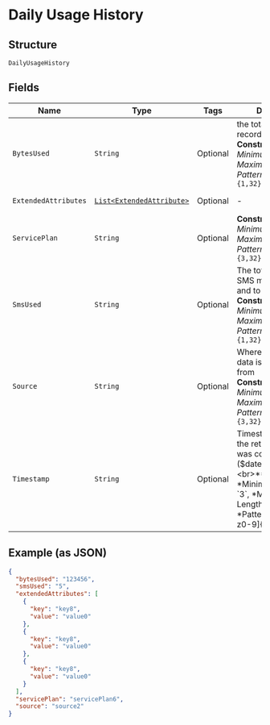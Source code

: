 
# Daily Usage History

## Structure

`DailyUsageHistory`

## Fields

| Name | Type | Tags | Description | Getter | Setter |
|  --- | --- | --- | --- | --- | --- |
| `BytesUsed` | `String` | Optional | the total data usage recorded in Bytes<br>**Constraints**: *Minimum Length*: `1`, *Maximum Length*: `32`, *Pattern*: `^[0-9]{1,32}$` | String getBytesUsed() | setBytesUsed(String bytesUsed) |
| `ExtendedAttributes` | [`List<ExtendedAttribute>`](../../doc/models/extended-attribute.md) | Optional | - | List<ExtendedAttribute> getExtendedAttributes() | setExtendedAttributes(List<ExtendedAttribute> extendedAttributes) |
| `ServicePlan` | `String` | Optional | **Constraints**: *Minimum Length*: `3`, *Maximum Length*: `32`, *Pattern*: `^[A-Za-z0-9]{3,32}$` | String getServicePlan() | setServicePlan(String servicePlan) |
| `SmsUsed` | `String` | Optional | The total number of SMS messages from and to the device<br>**Constraints**: *Minimum Length*: `1`, *Maximum Length*: `32`, *Pattern*: `^[0-9]{1,32}$` | String getSmsUsed() | setSmsUsed(String smsUsed) |
| `Source` | `String` | Optional | Where the collected data is being gathered from<br>**Constraints**: *Minimum Length*: `3`, *Maximum Length*: `32`, *Pattern*: `^[A-Za-z0-9]{3,32}$` | String getSource() | setSource(String source) |
| `Timestamp` | `String` | Optional | Timestamp of when the retrieved record was completed ($datetime)<br>**Constraints**: *Minimum Length*: `3`, *Maximum Length*: `32`, *Pattern*: `^[A-Za-z0-9]{3,32}$` | String getTimestamp() | setTimestamp(String timestamp) |

## Example (as JSON)

```json
{
  "bytesUsed": "123456",
  "smsUsed": "5",
  "extendedAttributes": [
    {
      "key": "key8",
      "value": "value0"
    },
    {
      "key": "key8",
      "value": "value0"
    },
    {
      "key": "key8",
      "value": "value0"
    }
  ],
  "servicePlan": "servicePlan6",
  "source": "source2"
}
```

